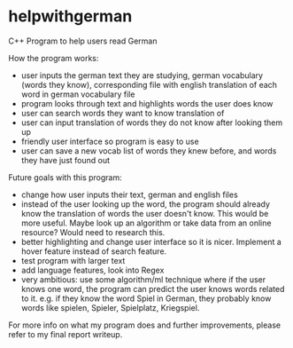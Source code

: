 # helpwithgerman
C++ Program to help users read German

How the program works:
- user inputs the german text they are studying, german vocabulary (words they know), corresponding file with english translation of each word in german vocabulary file
- program looks through text and highlights words the user does know
- user can search words they want to know translation of
- user can input translation of words they do not know after looking them up
- friendly user interface so program is easy to use
- user can save a new vocab list of words they knew before, and words they have just found out

Future goals with this program:
- change how user inputs their text, german and english files
- instead of the user looking up the word, the program should already know the translation of words the user doesn't know. This would be more useful. Maybe look up an algorithm or take data from an online resource? Would need to research this.
- better highlighting and change user interface so it is nicer. Implement a hover feature instead of search feature.
- test program with larger text 
- add language features, look into Regex
- very ambitious: use some algorithm/ml technique where if the user knows one word, the program can predict the user knows words related to it. e.g. if they know the word Spiel in German, they probably know words like spielen, Spieler, Spielplatz, Kriegspiel.

For more info on what my program does and further improvements, please refer to my final report writeup.
